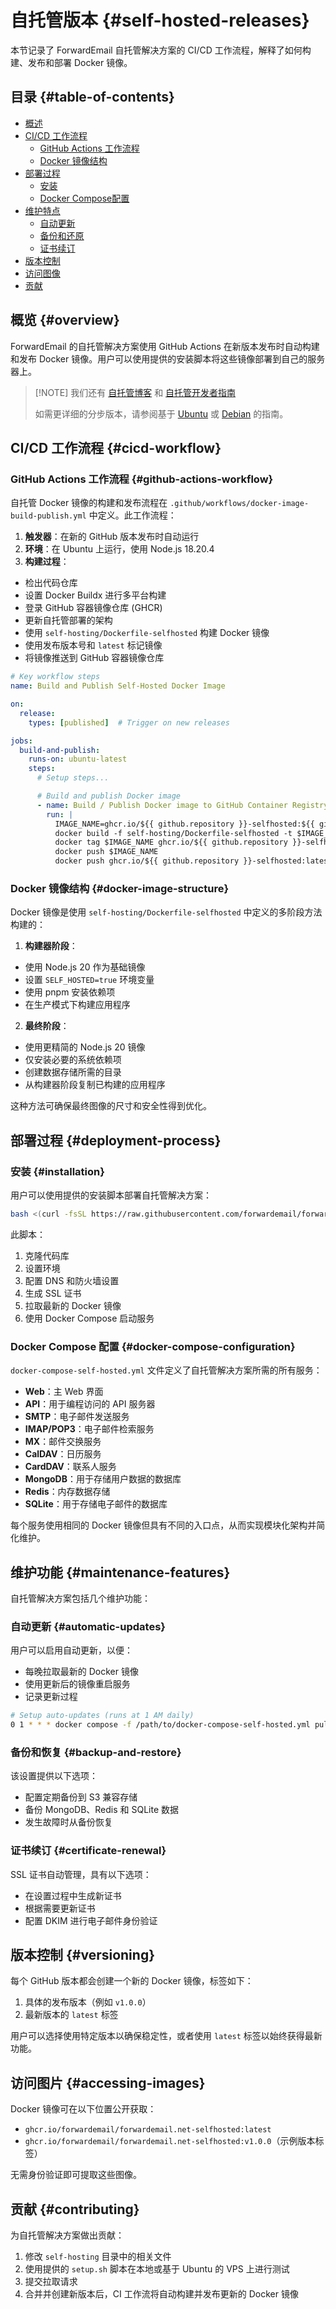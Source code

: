 # 自托管版本 {#self-hosted-releases}

本节记录了 ForwardEmail 自托管解决方案的 CI/CD 工作流程，解释了如何构建、发布和部署 Docker 镜像。

## 目录 {#table-of-contents}

* [概述](#overview)
* [CI/CD 工作流程](#cicd-workflow)
  * [GitHub Actions 工作流程](#github-actions-workflow)
  * [Docker 镜像结构](#docker-image-structure)
* [部署过程](#deployment-process)
  * [安装](#installation)
  * [Docker Compose配置](#docker-compose-configuration)
* [维护特点](#maintenance-features)
  * [自动更新](#automatic-updates)
  * [备份和还原](#backup-and-restore)
  * [证书续订](#certificate-renewal)
* [版本控制](#versioning)
* [访问图像](#accessing-images)
* [贡献](#contributing)

## 概览 {#overview}

ForwardEmail 的自托管解决方案使用 GitHub Actions 在新版本发布时自动构建和发布 Docker 镜像。用户可以使用提供的安装脚本将这些镜像部署到自己的服务器上。

> \[!NOTE]
> 我们还有 [自托管博客](https://forwardemail.net/blog/docs/self-hosted-solution) 和 [自托管开发者指南](https://forwardemail.net/self-hosted)
>
> 如需更详细的分步版本，请参阅基于 [Ubuntu](https://forwardemail.net/guides/selfhosted-on-ubuntu) 或 [Debian](https://forwardemail.net/guides/selfhosted-on-debian) 的指南。

## CI/CD 工作流程 {#cicd-workflow}

### GitHub Actions 工作流程 {#github-actions-workflow}

自托管 Docker 镜像的构建和发布流程在 `.github/workflows/docker-image-build-publish.yml` 中定义。此工作流程：

1. **触发器**：在新的 GitHub 版本发布时自动运行
2. **环境**：在 Ubuntu 上运行，使用 Node.js 18.20.4
3. **构建过程**：
* 检出代码仓库
* 设置 Docker Buildx 进行多平台构建
* 登录 GitHub 容器镜像仓库 (GHCR)
* 更新自托管部署的架构
* 使用 `self-hosting/Dockerfile-selfhosted` 构建 Docker 镜像
* 使用发布版本号和 `latest` 标记镜像
* 将镜像推送到 GitHub 容器镜像仓库

```yaml
# Key workflow steps
name: Build and Publish Self-Hosted Docker Image

on:
  release:
    types: [published]  # Trigger on new releases

jobs:
  build-and-publish:
    runs-on: ubuntu-latest
    steps:
      # Setup steps...

      # Build and publish Docker image
      - name: Build / Publish Docker image to GitHub Container Registry
        run: |
          IMAGE_NAME=ghcr.io/${{ github.repository }}-selfhosted:${{ github.ref_name }}
          docker build -f self-hosting/Dockerfile-selfhosted -t $IMAGE_NAME .
          docker tag $IMAGE_NAME ghcr.io/${{ github.repository }}-selfhosted:latest
          docker push $IMAGE_NAME
          docker push ghcr.io/${{ github.repository }}-selfhosted:latest
```

### Docker 镜像结构 {#docker-image-structure}

Docker 镜像是使用 `self-hosting/Dockerfile-selfhosted` 中定义的多阶段方法构建的：

1. **构建器阶段**：
* 使用 Node.js 20 作为基础镜像
* 设置 `SELF_HOSTED=true` 环境变量
* 使用 pnpm 安装依赖项
* 在生产模式下构建应用程序

2. **最终阶段**：
* 使用更精简的 Node.js 20 镜像
* 仅安装必要的系统依赖项
* 创建数据存储所需的目录
* 从构建器阶段复制已构建的应用程序

这种方法可确保最终图像的尺寸和安全性得到优化。

## 部署过程 {#deployment-process}

### 安装 {#installation}

用户可以使用提供的安装脚本部署自托管解决方案：

```bash
bash <(curl -fsSL https://raw.githubusercontent.com/forwardemail/forwardemail.net/refs/heads/master/self-hosting/setup.sh)
```

此脚本：

1. 克隆代码库
2. 设置环境
3. 配置 DNS 和防火墙设置
4. 生成 SSL 证书
5. 拉取最新的 Docker 镜像
6. 使用 Docker Compose 启动服务

### Docker Compose 配置 {#docker-compose-configuration}

`docker-compose-self-hosted.yml` 文件定义了自托管解决方案所需的所有服务：

* **Web**：主 Web 界面
* **API**：用于编程访问的 API 服务器
* **SMTP**：电子邮件发送服务
* **IMAP/POP3**：电子邮件检索服务
* **MX**：邮件交换服务
* **CalDAV**：日历服务
* **CardDAV**：联系人服务
* **MongoDB**：用于存储用户数据的数据库
* **Redis**：内存数据存储
* **SQLite**：用于存储电子邮件的数据库

每个服务使用相同的 Docker 镜像但具有不同的入口点，从而实现模块化架构并简化维护。

## 维护功能 {#maintenance-features}

自托管解决方案包括几个维护功能：

### 自动更新 {#automatic-updates}

用户可以启用自动更新，以便：

* 每晚拉取最新的 Docker 镜像
* 使用更新后的镜像重启服务
* 记录更新过程

```bash
# Setup auto-updates (runs at 1 AM daily)
0 1 * * * docker compose -f /path/to/docker-compose-self-hosted.yml pull && docker compose -f /path/to/docker-compose-self-hosted.yml up -d >> /var/log/autoupdate.log 2>&1
```

### 备份和恢复 {#backup-and-restore}

该设置提供以下选项：

* 配置定期备份到 S3 兼容存储
* 备份 MongoDB、Redis 和 SQLite 数据
* 发生故障时从备份恢复

### 证书续订 {#certificate-renewal}

SSL 证书自动管理，具有以下选项：

* 在设置过程中生成新证书
* 根据需要更新证书
* 配置 DKIM 进行电子邮件身份验证

## 版本控制 {#versioning}

每个 GitHub 版本都会创建一个新的 Docker 镜像，标签如下：

1. 具体的发布版本（例如 `v1.0.0`）
2. 最新版本的 `latest` 标签

用户可以选择使用特定版本以确保稳定性，或者使用 `latest` 标签以始终获得最新功能。

## 访问图片 {#accessing-images}

Docker 镜像可在以下位置公开获取：

* `ghcr.io/forwardemail/forwardemail.net-selfhosted:latest`
* `ghcr.io/forwardemail/forwardemail.net-selfhosted:v1.0.0`（示例版本标签）

无需身份验证即可提取这些图像。

## 贡献 {#contributing}

为自托管解决方案做出贡献：

1. 修改 `self-hosting` 目录中的相关文件
2. 使用提供的 `setup.sh` 脚本在本地或基于 Ubuntu 的 VPS 上进行测试
3. 提交拉取请求
4. 合并并创建新版本后，CI 工作流将自动构建并发布更新的 Docker 镜像